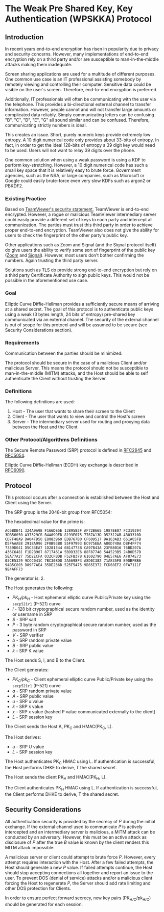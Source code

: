 # The Weak Pre Shared Key, Key Authentication (WPSKKA) Protocol

## Introduction

In recent years end-to-end encryption has risen in popularity due to privacy and
security concerns. However, many implementations of end-to-end encryption rely
on a third party and/or are susceptible to man-in-the-middle attacks making them
inadequate.

Screen sharing applications are used for a multitude of different purposes. One
common use case is an IT professional assisting somebody by remotely viewing and
controlling their computer. Sensitive data could be visible on the user's
screen. Therefore, end-to-end encryption is preferred.

Additionally, IT professionals will often be communicating with the user via the
telephone. This provides a bi-directional external channel to transfer
information. However, people cannot and will not transfer large amounts or
complicated data reliably. Simply communicating letters can be confusing. "B",
"C", "D", "E", "G" all sound similar and can be confused. Therefore,
communicating strictly numbers is ideal.

This creates an issue. Short, purely numeric keys provide extremely low entropy.
A 10 digit numerical code only provides about 33-bits of entropy. In fact, in
order to get the ideal 128-bits of entropy a 39 digit key would need to be used.
Users will not want to relay 39 digits over the phone.

One common solution when using a weak password is using a KDF to perform
key-stretching. However, a 10 digit numerical code has such a small key space
that it is relatively easy to brute force. Government agencies, such as the NSA,
or large companies, such as Microsoft or Google could easily brute-force even
very slow KDFs such as argon2 or PBKDF2.

### Existing Practice

Based on
[TeamViewer's security statement](https://static.teamviewer.com/resources/2017/07/TeamViewer-Security-Statement-en.pdf),
TeamViewer is end-to-end encrypted. However, a rogue or malicious TeamViewer
intermediary server could easily provide a different set of keys to each party
and intercept all communication. The parties must trust this third party in
order to achieve proper end-to-end encryption. TeamViewer also does not give the
ability for users to check the fingerprint of the other party's public key.

Other applications such as Zoom and Signal (and the Signal protocol itself) do
give users the ability to verify some sort of fingerprint of the public key
([Zoom](https://support.zoom.us/hc/en-us/articles/360048660871-End-to-end-E2EE-encryption-for-meetings#h_01ENGDKFFBKTF796CE03FTCH6J)
and [Signal](https://signal.org/blog/safety-number-updates/)). However, most
users don't bother confirming the numbers. Again trusting the third party
server.

Solutions such as TLS do provide strong end-to-end encryption but rely on a
third party Certificate Authority to sign public keys. This would not be
possible in the aforementioned use case.

### Goal

Elliptic Curve Diffie-Hellman provides a sufficiently secure means of arriving
at a shared secret. The goal of this protocol is to authenticate public keys
using a weak (3 bytes length, 24 bits of entropy) pre-shared key communicated
via an external channel. The security of the external channel is out of scope
for this protocol and will be assumed to be secure (see Security Considerations
section).

### Requirements

Communication between the parties should be minimized.

The protocol should be secure in the case of a malicious Client and/or malicious
Server. This means the protocol should not be susceptible to man-in-the-middle
(MITM) attacks, and the Host should be able to self authenticate the Client
without trusting the Server.

### Definitions

The following definitions are used:

1. Host - The user that wants to share their screen to the Client
2. Client - The user that wants to view and control the Host's screen
3. Server - The intermediary server used for routing and proxying data between
   the Host and the Client

### Other Protocol/Algorithms Definitions

The Secure Remote Password (SRP) protocol is defined in
[RFC2945](https://datatracker.ietf.org/doc/html/rfc2945) and
[RFC5054](https://datatracker.ietf.org/doc/html/rfc5054).

Elliptic Curve Diffie-Hellman (ECDH) key exchange is described in
[RFC6090](https://datatracker.ietf.org/doc/html/rfc6090).

## Protocol

This protocol occurs after a connection is established between the Host and
Client using the Server.

The SRP group is the 2048-bit group from RFC5054:

The hexadecimal value for the prime is:

```
AC6BDB41 324A9A9B F166DE5E 1389582F AF72B665 1987EE07 FC319294
3DB56050 A37329CB B4A099ED 8193E075 7767A13D D52312AB 4B03310D
CD7F48A9 DA04FD50 E8083969 EDB767B0 CF609517 9A163AB3 661A05FB
D5FAAAE8 2918A996 2F0B93B8 55F97993 EC975EEA A80D740A DBF4FF74
7359D041 D5C33EA7 1D281E44 6B14773B CA97B43A 23FB8016 76BD207A
436C6481 F1D2B907 8717461A 5B9D32E6 88F87748 544523B5 24B0D57D
5EA77A27 75D2ECFA 032CFBDB F52FB378 61602790 04E57AE6 AF874E73
03CE5329 9CCC041C 7BC308D8 2A5698F3 A8D0C382 71AE35F8 E9DBFBB6
94B5C803 D89F7AE4 35DE236D 525F5475 9B65E372 FCD68EF2 0FA7111F
9E4AFF73
```

The generator is: 2.

The Host generates the following:

- _PK<sub>H</sub>/pk<sub>H</sub>_ - Host ephemeral elliptic curve Public/Private
  key using the `secp521r1` (P-521) curve
- _I_ - 128 bit cryptographical secure random number, used as the identity or
  username in SRP
- _S_ - SRP salt
- _P_ - 3 byte random cryptographical secure random number, used as the password
  in SRP
- _V_ - SRP verifier
- _b_ - SRP random private value
- _B_ - SRP public value
- _k_ - SRP K value

The Host sends S, I, and B to the Client.

The Client generates:

- _PK<sub>C</sub>/pk<sub>C</sub>_ - Client ephemeral elliptic curve
  Public/Private key using the `secp521r1` (P-521) curve
- _a_ - SRP random private value
- _A_ - SRP public value
- _u_ - SRP u value
- _k_ - SRP k value
- _x_ - SRP x value (hashed P value communicated externally to the client)
- _L_ - SRP session key

The Client sends the Host A, PK<sub>C</sub> and HMAC(PK<sub>C</sub>, L).

The Host derives:

- _u_ - SRP U value
- _L_ - SRP session key

The Host authenticates PK<sub>C</sub> HMAC using L. If authentication is
successful, the Host performs DHKE to derive, T the shared secret.

The Host sends the client PK<sub>H</sub> and HMAC(PK<sub>H</sub>, L).

The Client authenticates PK<sub>H</sub> HMAC using L. If authentication is
successful, the Client performs DHKE to derive, T the shared secret.

## Security Considerations

All authentication security is provided by the secrecy of _P_ during the initial
exchange. If the external channel used to communicate _P_ is actively
intercepted and an intermediary server is malicious, a MITM attack can be
conducted by an adversary. However, this must be an active attack as disclosure
of _P_ after the true _B_ value is known by the client renders this MITM attack
impossible.

A malicious server or client could attempt to brute force _P_. However, every
attempt requires interaction with the Host. After a few failed attempts, the
Host should generate a new _P_ value. If failed attempts continue, the Host
should stop accepting connections all together and report an issue to the user.
To prevent DOS (denial of service) attacks and/or a malicious client forcing the
Host to regenerate _P_, the Server should add rate limiting and other DOS
protection for Clients.

In order to ensure perfect forward secrecy, new key pairs
(PK<sub>H/C</sub>/pk<sub>H/C</sub>) should be generated for each session.

